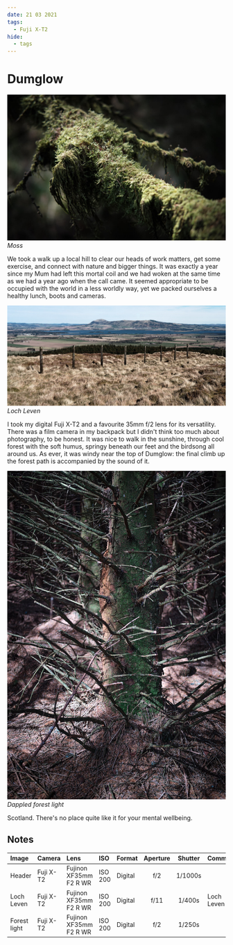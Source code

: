 ```yaml
---
date: 21 03 2021
tags:
  - Fuji X-T2
hide:
  - tags
---
```

# Dumglow
![](/img/DSF7743.jpg)
*Moss*

We took a walk up a local hill to clear our heads of work matters, get some exercise, and connect with nature and bigger things. It was exactly a year since my Mum had left this mortal coil and we had woken at the same time as we had a year ago when the call came. It seemed appropriate to be occupied with the world in a less worldly way, yet we packed ourselves a healthy lunch, boots and cameras.

![](/img/DSF7767.jpg)
*Loch Leven*

I took my digital Fuji X-T2 and a favourite 35mm f/2 lens for its versatility. There was a film camera in my backpack but I didn't think too much about photography, to be honest. It was nice to walk in the sunshine, through cool forest with the soft humus, springy beneath our feet and the birdsong all around us. As ever, it was windy near the top of Dumglow: the final climb up the forest path is accompanied by the sound of it.

![](/img/DSF7748.jpg)
*Dappled forest light*

Scotland. There's no place quite like it for your mental wellbeing.

## Notes

Image|Camera|Lens|ISO|Format|Aperture|Shutter|Comment
:----|:-----|:---|:---|:----|:------:|:----:|:------
Header|Fuji X-T2|Fujinon XF35mm F2 R WR|ISO 200|Digital|f/2|1/1000s
Loch Leven|Fuji X-T2|Fujinon XF35mm F2 R WR|ISO 200|Digital|f/11|1/400s|Loch Leven
Forest light|Fuji X-T2|Fujinon XF35mm F2 R WR|ISO 200|Digital|f/2|1/250s


